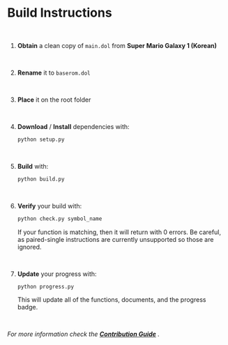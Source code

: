 
# Build Instructions

<br>

1. **Obtain** a clean copy of `main.dol` from **Super Mario Galaxy 1 (Korean)**

<br>

2. **Rename** it to `baserom.dol`

<br>

3. **Place** it on the root folder

<br>

4. **Download** / **Install** dependencies with:
    
    ```sh
    python setup.py
    ```
    
<br>
    
5. **Build** with:

    ```sh
    python build.py
    ```
    
<br>
    
6. **Verify** your build with:

    ```sh
    python check.py symbol_name
    ```

    If your function is matching, then it will return with 0 errors. Be careful, as paired-single instructions are currently unsupported so those are ignored.

<br>

7. **Update** your progress with:

    ```sh
    python progress.py
    ```

    This will update all of the functions, documents, and the progress badge.

<br>   
    
*For more information check the **[Contribution Guide]** .*


<!----------------------------------------------------------------------------->

[Contribution Guide]: CONTRIBUTING.md
